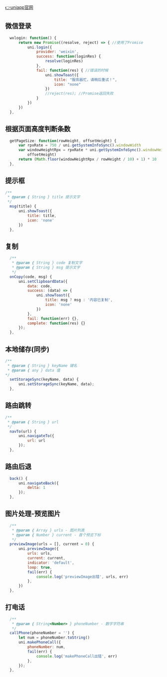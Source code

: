 


  [👉uniapp官网](https://uniapp.dcloud.net.cn/)
  
  ## 微信登录 
  ``` javascript
  	wxlogin: function() {
		return new Promise((resolve, reject) => { //使用了Promise
			uni.login({
				provider: 'weixin',
				success: function(loginRes) {
					resolve(loginRes)
				},
				fail: function(res) { //错误的时候
					uni.showToast({
						title: "服务器忙，请稍后重试！",
						icon: "none"
					})
					//reject(res); //Promise返回失败
				}
			})
		})
	},
  ```
  ## 根据页面高度判断条数 
  ``` javascript
	getPageSize: function(rowHeight, offsetHeight) {
		var rpxRate = 750 / uni.getSystemInfoSync().windowWidth
		var windowHeightRpx = rpxRate * uni.getSystemInfoSync().windowHeight - (offsetHeight == undefined ? 0 :
			offsetHeight)
		return (Math.floor(windowHeightRpx / rowHeight / 10) + 1) * 10
	},

  ```
  ## 提示框
  ``` javascript
  /**
   * @param { String } title 提示文字
   */
	msg(title) {
		uni.showToast({
			title: title,
			icon: 'none'
		})
	},
  ```
  ## 复制
  ``` javascript
	/**
	 * @param { String } code 复制文字
	 * @param { String } msg 提示文字
	 */
	onCopy(code, msg) {
		uni.setClipboardData({
			data: code,
			success: (data) => {
				uni.showToast({
					title: msg ? msg : '内容已复制',
					icon: 'none'
				})
			},
			fail: function(err) {},
			complete: function(res) {}
		});
	},
  ```
  ## 本地储存(同步)
  ``` javascript
  /**
   * @param { String } keyName 键名
   * @param { any } data 值
  */
	setStorageSync(keyName, data) {
		uni.setStorageSync(keyName, data);
	},
  ```
  ## 路由跳转
  ``` javascript
  /**
   * @param { String } url  
   */
	navTo(url) {
		uni.navigateTo({
			url: url
		});
	},
  ```
  ## 路由后退
  ``` javascript
	back() {
		uni.navigateBack({
			delta: 1
		});
	},
  ```
  ## 图片处理-预览图片
  ``` javascript
	/**
	 * @param { Array } urls - 图片列表
	 * @param { Number } current - 首个预览下标
	 */
	previewImage(urls = [], current = 0) {
		uni.previewImage({
			urls: urls,
			current: current,
			indicator: 'default',
			loop: true,
			fail(err) {
				console.log('previewImage出错', urls, err)
			},
		})
	},
  ```
  ## 打电话
  ``` javascript
	/**
	 * @param { String<Number> } phoneNumber - 数字字符串
	 */
	callPhone(phoneNumber = '') {
		let num = phoneNumber.toString()
		uni.makePhoneCall({
			phoneNumber: num,
			fail(err) {
				console.log('makePhoneCall出错', err)
			},
		});
	},
  ```





<!-- ## 效果浏览
<!-- * [Github Pages](https://missfoxw.github.io/docsify-template/) -->

<!-- ## 参考 -->

<!-- * [👉docsify](https://docsify.js.org/#/) -->
<!-- * [👉docsify-themeable](https://jhildenbiddle.github.io/docsify-themeable/#/) --> 
